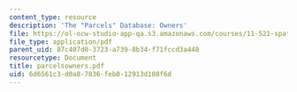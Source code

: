 ```yaml
---
content_type: resource
description: 'The "Parcels" Database: Owners'
file: https://ol-ocw-studio-app-qa.s3.amazonaws.com/courses/11-521-spatial-database-management-and-advanced-geographic-information-systems-spring-2003/6d6561c3d0a87836feb012913d108f6d_parcelsowners.pdf
file_type: application/pdf
parent_uid: 87c407d0-3723-a739-8b34-f71fccd3a448
resourcetype: Document
title: parcelsowners.pdf
uid: 6d6561c3-d0a8-7836-feb0-12913d108f6d
---
```


